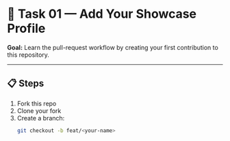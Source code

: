 # 🧩 Task 01 — Add Your Showcase Profile

**Goal:** Learn the pull-request workflow by creating your first contribution to this repository.

---

## 📋 Steps

1) Fork this repo  
2) Clone your fork  
3) Create a branch:  
   ```bash
   git checkout -b feat/<your-name>
